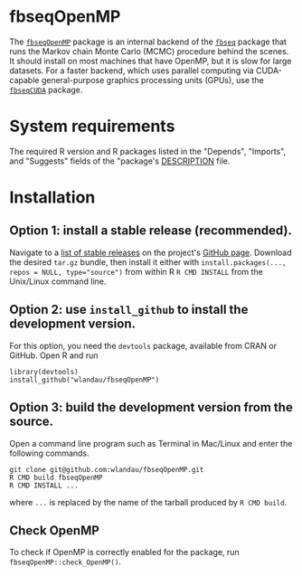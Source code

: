 # fbseqOpenMP

The [`fbseqOpenMP`](https://github.com/wlandau/fbseqOpenMP) package is an internal backend of the [`fbseq`](https://github.com/wlandau/fbseq) package that runs the Markov chain Monte Carlo (MCMC) procedure behind the scenes. It should install on most machines that have OpenMP, but it is slow for large datasets. For a faster backend, which uses parallel computing via CUDA-capable general-purpose graphics processing units (GPUs), use the [`fbseqCUDA`](https://github.com/wlandau/fbseqCUDA) package.

# System requirements

The required R version and R packages listed in the  "Depends", "Imports", and "Suggests" fields of the "package's [DESCRIPTION](https://github.com/wlandau/fbseqOpenMP/blob/master/DESCRIPTION) file.

# Installation

## Option 1: install a stable release (recommended).

Navigate to a [list of stable releases](https://github.com/wlandau/fbseqOpenMP/releases) on the project's [GitHub page](https://github.com/wlandau/fbseqOpenMP). Download the desired `tar.gz` bundle, then install it either with `install.packages(..., repos = NULL, type="source")` from within R  `R CMD INSTALL` from the Unix/Linux command line.

## Option 2: use `install_github` to install the development version.

For this option, you need the `devtools` package, available from CRAN or GitHub. Open R and run 

```
library(devtools)
install_github("wlandau/fbseqOpenMP")
```

## Option 3: build the development version from the source.

Open a command line program such as Terminal in Mac/Linux and enter the following commands.

```
git clone git@github.com:wlandau/fbseqOpenMP.git
R CMD build fbseqOpenMP
R CMD INSTALL ...
```

where `...` is replaced by the name of the tarball produced by `R CMD build`. 

## Check OpenMP

To check if OpenMP is correctly enabled for the package, run `fbseqOpenMP::check_OpenMP()`.

